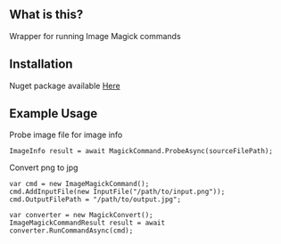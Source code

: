 ## What is this?

Wrapper for running Image Magick commands

## Installation
Nuget package available [Here](https://www.nuget.org/packages/StableCube.Media.ImageMagick/)

## Example Usage

Probe image file for image info
```
ImageInfo result = await MagickCommand.ProbeAsync(sourceFilePath);
```

Convert png to jpg
```
var cmd = new ImageMagickCommand();
cmd.AddInputFile(new InputFile("/path/to/input.png"));
cmd.OutputFilePath = "/path/to/output.jpg";

var converter = new MagickConvert();
ImageMagickCommandResult result = await converter.RunCommandAsync(cmd);
```